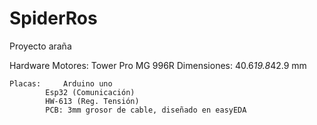# SpiderRos

Proyecto araña

Hardware
	Motores:	Tower Pro MG 996R
		Dimensiones: 40.6*19.8*42.9 mm

	Placas:		Arduino uno
			Esp32 (Comunicación)
			HW-613 (Reg. Tensión) 
			PCB: 3mm grosor de cable, diseñado en easyEDA	
